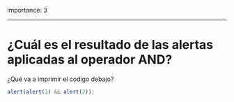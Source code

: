 importance: 3

---

# ¿Cuál es el resultado de las alertas aplicadas al operador AND?

¿Qué va a imprimir el codigo debajo?

```js
alert(alert(1) && alert(2));
```
